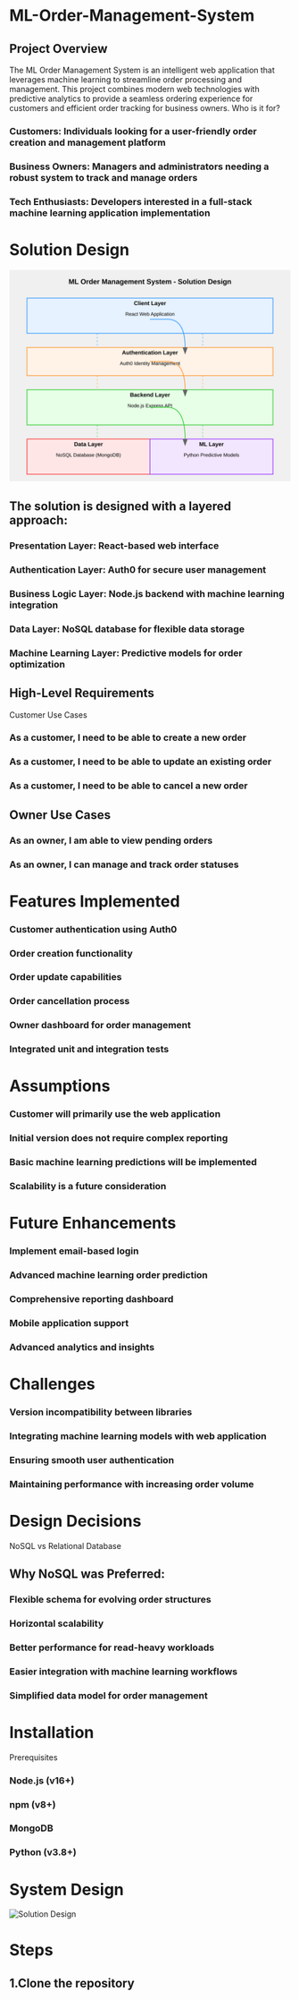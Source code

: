 # ML-Order-Management-System

## Project Overview
The ML Order Management System is an intelligent web application that leverages machine learning to streamline order processing and management. This project combines modern web technologies with predictive analytics to provide a seamless ordering experience for customers and efficient order tracking for business owners.
Who is it for?

### Customers: Individuals looking for a user-friendly order creation and management platform
### Business Owners: Managers and administrators needing a robust system to track and manage orders
### Tech Enthusiasts: Developers interested in a full-stack machine learning application implementation

# Solution Design

![Solution Design](solution-design.svg)











## The solution is designed with a layered approach:

### Presentation Layer: React-based web interface
### Authentication Layer: Auth0 for secure user management
### Business Logic Layer: Node.js backend with machine learning integration
### Data Layer: NoSQL database for flexible data storage
### Machine Learning Layer: Predictive models for order optimization

## High-Level Requirements
Customer Use Cases

### As a customer, I need to be able to create a new order
### As a customer, I need to be able to update an existing order
### As a customer, I need to be able to cancel a new order

## Owner Use Cases

### As an owner, I am able to view pending orders
### As an owner, I can manage and track order statuses

# Features Implemented

 ### Customer authentication using Auth0
 ### Order creation functionality
 ### Order update capabilities
 ### Order cancellation process
 ### Owner dashboard for order management
 ### Integrated unit and integration tests

# Assumptions

### Customer will primarily use the web application
### Initial version does not require complex reporting
### Basic machine learning predictions will be implemented
### Scalability is a future consideration

# Future Enhancements

### Implement email-based login
### Advanced machine learning order prediction
### Comprehensive reporting dashboard
### Mobile application support
### Advanced analytics and insights

# Challenges

### Version incompatibility between libraries
### Integrating machine learning models with web application
### Ensuring smooth user authentication
### Maintaining performance with increasing order volume

# Design Decisions
NoSQL vs Relational Database

## Why NoSQL was Preferred:

### Flexible schema for evolving order structures
### Horizontal scalability
### Better performance for read-heavy workloads
### Easier integration with machine learning workflows
### Simplified data model for order management

# Installation
Prerequisites

### Node.js (v16+)
### npm (v8+)
### MongoDB
### Python (v3.8+)


# System Design 

![Solution Design](system-design.svg)


# Steps

## 1.Clone the repository



